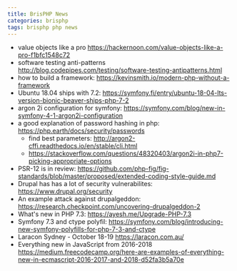 ```yaml
---
title: BrisPHP News
categories: brisphp
tags: brisphp php news
---
```


* value objects like a pro <https://hackernoon.com/value-objects-like-a-pro-f1bfc1548c72>
* software testing anti-patterns <http://blog.codepipes.com/testing/software-testing-antipatterns.html>
* how to build a framework: <https://kevinsmith.io/modern-php-without-a-framework>
* Ubuntu 18.04 ships with 7.2: <https://symfony.fi/entry/ubuntu-18-04-lts-version-bionic-beaver-ships-php-7-2>
* argon 2i configuration for symfony: <https://symfony.com/blog/new-in-symfony-4-1-argon2i-configuration>
* a good explanation of password hashing in php: <https://php.earth/docs/security/passwords>
    * find best parameters: <http://argon2-cffi.readthedocs.io/en/stable/cli.html>
    * <https://stackoverflow.com/questions/48320403/argon2i-in-php7-picking-appropriate-options>
* PSR-12 is in review: <https://github.com/php-fig/fig-standards/blob/master/proposed/extended-coding-style-guide.md>
* Drupal has has a lot of security vulnerabilites: <https://www.drupal.org/security>
* An example attack against drupalgeddon: <https://research.checkpoint.com/uncovering-drupalgeddon-2>
* What's new in PHP 7.3: <https://ayesh.me/Upgrade-PHP-7.3>
* Symfony 7.3 and ctype polyfil: <https://symfony.com/blog/introducing-new-symfony-polyfills-for-php-7-3-and-ctype>
* Laracon Sydney - October 18-19 <https://laracon.com.au/>
* Everything new in JavaScript from 2016-2018 <https://medium.freecodecamp.org/here-are-examples-of-everything-new-in-ecmascript-2016-2017-and-2018-d52fa3b5a70e>
